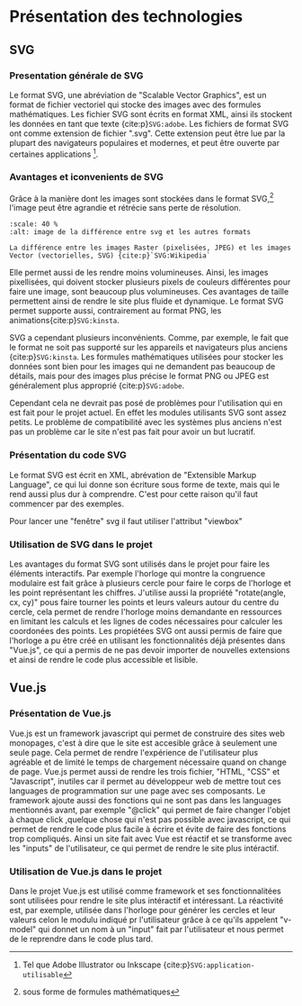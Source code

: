 # Présentation des technologies

## SVG

### Presentation générale de SVG
Le format SVG, une abréviation de "Scalable Vector Graphics", est un format de fichier vectoriel qui stocke des images avec des formules mathématiques. Les fichier SVG sont écrits en format XML, ainsi ils stockent les données en tant que texte {cite:p}`SVG:adobe`. Les fichiers de format SVG ont comme extension de fichier ".svg". Cette extension peut être lue par la plupart des navigateurs populaires et modernes, et peut être ouverte par certaines applications [^myref]. 
### Avantages et iconvenients de SVG
Grâce à la manière dont les images sont stockées dans le format SVG,[^myref1] l'image peut être agrandie et rétrécie sans perte de résolution.
```{figure} img/SVG_photo_exemple.png
:scale: 40 %
:alt: image de la différence entre svg et les autres formats 

La différence entre les images Raster (pixelisées, JPEG) et les images Vector (vectorielles, SVG) {cite:p}`SVG:Wikipedia`
```
Elle permet aussi de les rendre moins volumineuses. Ainsi, les images pixellisées, qui doivent stocker plusieurs pixels de couleurs différentes pour faire une image, sont beaucoup plus volumineuses. Ces avantages de taille permettent ainsi de rendre le site plus fluide et dynamique. Le format SVG permet supporte aussi, contrairement au format PNG, les animations{cite:p}`SVG:kinsta`. 

SVG a cependant plusieurs inconvénients. 
Comme, par exemple, le fait que le format ne soit pas supporté sur les appareils et navigateurs plus anciens {cite:p}`SVG:kinsta`. Les formules mathématiques utilisées pour stocker les données sont bien pour les images qui ne demandent pas beaucoup de détails, mais pour des images plus précise le format PNG ou JPEG est généralement plus approprié {cite:p}`SVG:adobe`. 

Cependant cela ne devrait pas posé de problèmes pour l'utilisation qui en est fait pour le projet actuel. En effet les modules utilisants SVG sont assez petits. Le problème de compatibilité avec les systèmes plus anciens n'est pas un problème car le site n'est pas fait pour avoir un but lucratif.
### Présentation du code SVG
Le format SVG est écrit en XML, abrévation de "Extensible Markup Language", ce qui lui donne son écriture sous forme de texte, mais qui le rend aussi plus dur à comprendre. C'est pour cette raison qu'il faut commencer par des exemples.

Pour lancer une "fenêtre" svg il faut utiliser l'attribut "viewbox"
### Utilisation de SVG dans le projet
Les avantages du format SVG sont utilisés dans le projet pour faire les éléments interactifs. Par exemple l'horloge qui montre la congruence modulaire est fait grâce à plusieurs cercle pour faire le corps de l'horloge et les point représentant les chiffres. J'utilise aussi la propriété "rotate(angle, cx, cy)" pous faire tourner les points et leurs valeurs autour du centre du cercle, cela permet de rendre l'horloge moins demandante en ressources en limitant les calculs et les lignes de codes nécessaires pour calculer les coordonées des points. Les propiétées SVG ont aussi permis de faire que l'horloge a pu être créé en utilisant les fonctionnalités déjà présentes dans "Vue.js", ce qui a permis de ne pas devoir importer de nouvelles extensions et ainsi de rendre le code plus accessible et lisible.

## Vue.js

### Présentation de Vue.js
Vue.js est un framework javascript qui permet de construire des sites web monopages, c'est à dire que le site est accesible grâce à seulement une seule page. Cela permet de rendre l'expérience de l'utilisateur plus agréable et de limité le temps de chargement nécessaire quand on change de page. Vue.js permet aussi de rendre les trois fichier, "HTML, "CSS" et "Javascript", inutiles car il permet au développeur web de mettre tout ces languages de programmation sur une page avec ses composants. Le framework ajoute aussi des fonctions qui ne sont pas dans les languages mentionnés avant, par exemple "@click" qui permet de faire changer l'objet à chaque click ,quelque chose qui n'est pas possible avec javascript, ce qui permet de rendre le code plus facile à écrire et évite de faire des fonctions trop compliqués. Ainsi un site fait avec Vue est réactif et se transforme avec les "inputs" de l'utilisateur, ce qui permet de rendre le site plus intéractif.
### Utilisation de Vue.js dans le projet
Dans le projet Vue.js est utilisé comme framework et ses fonctionnalitées sont utilisées pour rendre le site plus intéractif et intéressant. La réactivité est, par exemple, utilisée dans l'horloge pour générer les cercles et leur valeurs celon le modulu indiqué pr l'utilisateur grâce à ce qu'ils appelent "v-model" qui donnet un nom à un "input" fait par l'utilisateur et nous permet de le reprendre dans le code plus tard. 


[^myref]: Tel que Adobe Illustrator ou Inkscape {cite:p}`SVG:application-utilisable`
[^myref1]: sous forme de formules mathématiques